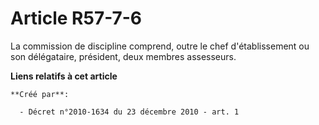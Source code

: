 # Article R57-7-6

La commission de discipline comprend, outre le chef d'établissement ou son délégataire, président, deux membres assesseurs.

**Liens relatifs à cet article**

	**Créé par**:

	  - Décret n°2010-1634 du 23 décembre 2010 - art. 1
